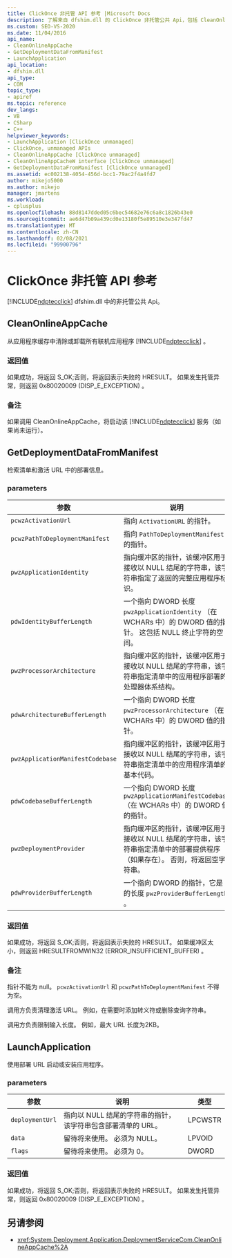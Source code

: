 ```yaml
---
title: ClickOnce 非托管 API 参考 |Microsoft Docs
description: 了解来自 dfshim.dll 的 ClickOnce 非托管公共 Api，包括 CleanOnlineAppCache、GetDeploymentDataFromManifest 和 LaunchApplication。
ms.custom: SEO-VS-2020
ms.date: 11/04/2016
api_name:
- CleanOnlineAppCache
- GetDeploymentDataFromManifest
- LaunchApplication
api_location:
- dfshim.dll
api_type:
- COM
topic_type:
- apiref
ms.topic: reference
dev_langs:
- VB
- CSharp
- C++
helpviewer_keywords:
- LaunchApplication [ClickOnce unmanaged]
- ClickOnce, unmanaged APIs
- CleanOnlineAppCache [ClickOnce unmanaged]
- CleanOnlineAppCacheW interface [ClickOnce unmanaged]
- GetDeploymentDataFromManifest [ClickOnce unmanaged]
ms.assetid: ec002138-4054-456d-bcc1-79ac2f4a4fd7
author: mikejo5000
ms.author: mikejo
manager: jmartens
ms.workload:
- cplusplus
ms.openlocfilehash: 88d8147dded05c6bec54682e76c6a8c1826b43e0
ms.sourcegitcommit: ae6d47b09a439cd0e13180f5e89510e3e347fd47
ms.translationtype: MT
ms.contentlocale: zh-CN
ms.lasthandoff: 02/08/2021
ms.locfileid: "99900796"
---
```

# <a name="clickonce-unmanaged-api-reference"></a>ClickOnce 非托管 API 参考
[!INCLUDE[ndptecclick](../deployment/includes/ndptecclick_md.md)] dfshim.dll 中的非托管公共 Api。

## <a name="cleanonlineappcache"></a>CleanOnlineAppCache
 从应用程序缓存中清除或卸载所有联机应用程序 [!INCLUDE[ndptecclick](../deployment/includes/ndptecclick_md.md)] 。

### <a name="return-value"></a>返回值
 如果成功，将返回 S_OK;否则，将返回表示失败的 HRESULT。 如果发生托管异常，则返回 0x80020009 (DISP_E_EXCEPTION) 。

### <a name="remarks"></a>备注
 如果调用 CleanOnlineAppCache，将启动该 [!INCLUDE[ndptecclick](../deployment/includes/ndptecclick_md.md)] 服务（如果尚未运行）。

## <a name="getdeploymentdatafrommanifest"></a>GetDeploymentDataFromManifest
 检索清单和激活 URL 中的部署信息。

### <a name="parameters"></a>parameters

|参数|说明|类型|
|---------------|-----------------|----------|
|`pcwzActivationUrl`|指向 `ActivationURL` 的指针。|LPCWSTR|
|`pcwzPathToDeploymentManifest`|指向 `PathToDeploymentManifest` 的指针。|LPCWSTR|
|`pwzApplicationIdentity`|指向缓冲区的指针，该缓冲区用于接收以 NULL 结尾的字符串，该字符串指定了返回的完整应用程序标识。|LPWSTR|
|`pdwIdentityBufferLength`|一个指向 DWORD 长度 `pwzApplicationIdentity` （在 WCHARs 中）的 DWORD 值的指针。 这包括 NULL 终止字符的空间。|LPDWORD|
|`pwzProcessorArchitecture`|指向缓冲区的指针，该缓冲区用于接收以 NULL 结尾的字符串，该字符串指定清单中的应用程序部署的处理器体系结构。|LPWSTR|
|`pdwArchitectureBufferLength`|一个指向 DWORD 长度 `pwzProcessorArchitecture` （在 WCHARs 中）的 DWORD 值的指针。|LPDWORD|
|`pwzApplicationManifestCodebase`|指向缓冲区的指针，该缓冲区用于接收以 NULL 结尾的字符串，该字符串指定清单中的应用程序清单的基本代码。|LPWSTR|
|`pdwCodebaseBufferLength`|一个指向 DWORD 长度 `pwzApplicationManifestCodebase` （在 WCHARs 中）的 DWORD 值的指针。|LPDWORD|
|`pwzDeploymentProvider`|指向缓冲区的指针，该缓冲区用于接收以 NULL 结尾的字符串，该字符串指定清单中的部署提供程序（如果存在）。 否则，将返回空字符串。|LPWSTR|
|`pdwProviderBufferLength`|一个指向 DWORD 的指针，它是的长度 `pwzProviderBufferLength` 。|LPDWORD|

### <a name="return-value"></a>返回值
 如果成功，将返回 S_OK;否则，将返回表示失败的 HRESULT。 如果缓冲区太小，则返回 HRESULTFROMWIN32 (ERROR_INSUFFICIENT_BUFFER) 。

### <a name="remarks"></a>备注
 指针不能为 null。 `pcwzActivationUrl` 和 `pcwzPathToDeploymentManifest` 不得为空。

 调用方负责清理激活 URL。 例如，在需要时添加转义符或删除查询字符串。

 调用方负责限制输入长度。 例如，最大 URL 长度为2KB。

## <a name="launchapplication"></a>LaunchApplication
 使用部署 URL 启动或安装应用程序。

### <a name="parameters"></a>parameters

|参数|说明|类型|
|---------------|-----------------|----------|
|`deploymentUrl`|指向以 NULL 结尾的字符串的指针，该字符串包含部署清单的 URL。|LPCWSTR|
|`data`|留待将来使用。 必须为 NULL。|LPVOID|
|`flags`|留待将来使用。 必须为 0。|DWORD|

### <a name="return-value"></a>返回值
 如果成功，将返回 S_OK;否则，将返回表示失败的 HRESULT。 如果发生托管异常，则返回 0x80020009 (DISP_E_EXCEPTION) 。

## <a name="see-also"></a>另请参阅
- <xref:System.Deployment.Application.DeploymentServiceCom.CleanOnlineAppCache%2A>